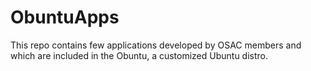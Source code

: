 ObuntuApps
==========

This repo contains few applications developed by OSAC members and which are included in the Obuntu, a customized Ubuntu distro.
